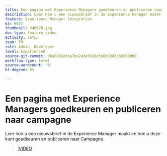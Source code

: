 ```yaml
---
title: Een pagina met Experience Managers goedkeuren en publiceren naar campagne
description: Leer hoe u een nieuwsbrief in de Experience Manager maakt en hoe u deze kunt goedkeuren en publiceren naar Campagne.
feature: Experience Manager Integration
kt: 9597
thumbnail: 340678.jpg
doc-type: feature video
activity: setup
team: TM
role: Admin, Developer
level: Experienced
source-git-commit: 9ba0862edca7be243e9b26d5b0b99d2b5b5900b0
workflow-type: tm+mt
source-wordcount: '0'
ht-degree: 0%

---
```


# Een pagina met Experience Managers goedkeuren en publiceren naar campagne

Leer hoe u een nieuwsbrief in de Experience Manager maakt en hoe u deze kunt goedkeuren en publiceren naar Campagne.

>[!VIDEO](https://video.tv.adobe.com/v/340678?quality=12)
